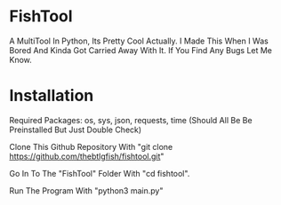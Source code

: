 # FishTool

A MultiTool In Python, Its Pretty Cool Actually. I Made This When I Was Bored And Kinda Got Carried Away With It. If You Find Any Bugs Let Me Know.

# Installation

Required Packages: os, sys, json, requests, time (Should All Be Be Preinstalled But Just Double Check)

Clone This Github Repository With "git clone https://github.com/thebtlgfish/fishtool.git"

Go In To The "FishTool" Folder With "cd fishtool".

Run The Program With "python3 main.py"
